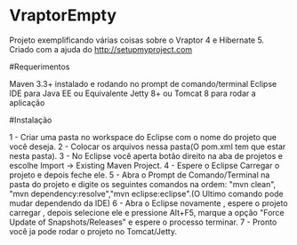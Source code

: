 # VraptorEmpty

Projeto exemplificando várias coisas sobre o Vraptor 4 e Hibernate 5.
Criado com a ajuda do http://setupmyproject.com

#Requerimentos

Maven 3.3+ instalado e rodando no prompt de comando/terminal
Eclipse IDE para Java EE ou Equivalente
Jetty 8+ ou Tomcat 8 para rodar a aplicação

#Instalação

1 - Criar uma pasta no workspace do Eclipse com o nome do projeto que você deseja.
2 - Colocar os arquivos nessa pasta(O pom.xml tem que estar nesta pasta).
3 - No Eclipse você aperta botão direito na aba de projetos e escolhe Import -> Existing Maven Project.
4 - Espere o Eclipse Carregar o projeto e depois feche ele.
5 - Abra o Prompt de Comando/Terminal na pasta do projeto e digite os seguintes comandos na ordem: "mvn clean",
    "mvn dependency:resolve","mvn eclipse:eclipse".(O Ultimo comando pode mudar dependendo da IDE)
6 - Abra o Eclipse novamente , espere o projeto carregar , depois selecione ele e pressione Alt+F5, marque a opção 
    "Force Update of Snapshots/Releases" e espere o processo terminar.
7 - Pronto você ja pode rodar o projeto no Tomcat/Jetty.
